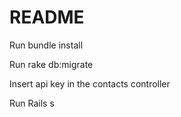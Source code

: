 # README

Run bundle install

Run rake db:migrate 

Insert api key in the contacts controller

Run Rails s 



